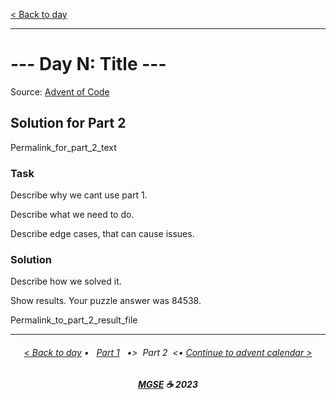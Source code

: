 [< Back to day](../README.md)

---

# --- Day N: Title ---

Source: [Advent of Code](https://adventofcode.com/2023/day/2)

## Solution for Part 2

Permalink_for_part_2_text

### Task

Describe why we cant use part 1.

Describe what we need to do.

Describe edge cases, that can cause issues.

### Solution

Describe how we solved it.

Show results.
Your puzzle answer was 84538.

Permalink_to_part_2_result_file

---

<h6 align="center">

[< Back to day](../README.md)
• &nbsp; [Part 1](../Solution.1.md) &nbsp;
•>&nbsp; Part 2 &nbsp;<•
[Continue to advent calendar >](../Solution.2.md)

</h6>

<h6 align="center">

<b><a href="https://github.com/MGSE97" target="_blank">MGSE</a> ☕ 2023</b>

</h6>
